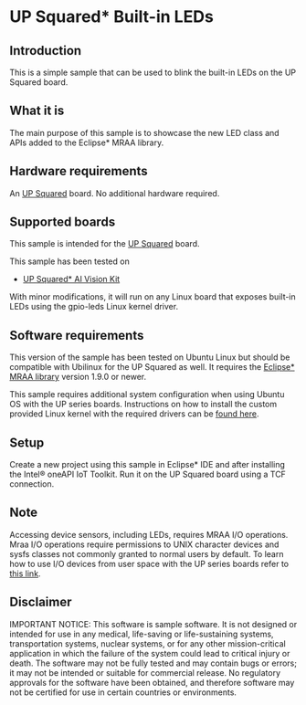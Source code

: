 # UP Squared* Built-in LEDs

## Introduction
This is a simple sample that can be used to blink the built-in LEDs on the UP Squared board.

## What it is
The main purpose of this sample is to showcase the new LED class and APIs added to the Eclipse* MRAA library.

## Hardware requirements
An [UP Squared](http://www.up-board.org/) board. No additional hardware required.

## Supported boards
This sample is intended for the [UP Squared](http://www.up-board.org/) board.

This sample has been tested on
- [UP Squared\* AI Vision Kit](https://software.intel.com/en-us/iot/hardware/up-squared-ai-vision-dev-kit)

With minor modifications, it will run on any Linux board that exposes built-in LEDs using the gpio-leds
Linux kernel driver.

## Software requirements
This version of the sample has been tested on Ubuntu Linux but should be compatible with Ubilinux for the UP Squared as well.
It requires the [Eclipse* MRAA library](https://github.com/intel-iot-devkit/mraa) version 1.9.0 or newer.

This sample requires additional system configuration when using Ubuntu OS with the UP series boards. Instructions on how to install the custom provided Linux kernel with the required drivers can be [found here](https://wiki.up-community.org/Ubuntu#Ubuntu_18.04_installation_and_configuration).

## Setup
Create a new project using this sample in Eclipse* IDE and after installing the Intel® oneAPI IoT Toolkit. Run it on the UP Squared board using a TCF connection.

## Note
Accessing device sensors, including LEDs, requires MRAA I/O operations. Mraa I/O operations require permissions to UNIX character devices and sysfs classes not commonly granted to normal users by default.
To learn how to use I/O devices from user space with the UP series boards refer to [this link](https://wiki.up-community.org/Ubuntu#Enable_the_HAT_functionality_from_userspace).

## Disclaimer
IMPORTANT NOTICE: This software is sample software. It is not designed or intended for use in any medical, life-saving or life-sustaining systems, transportation systems, nuclear systems, or for any other mission-critical application in which the failure of the system could lead to critical injury or death. The software may not be fully tested and may contain bugs or errors; it may not be intended or suitable for commercial release. No regulatory approvals for the software have been obtained, and therefore software may not be certified for use in certain countries or environments.
